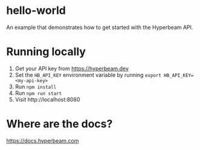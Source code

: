 # hello-world

An example that demonstrates how to get started with the Hyperbeam API.

# Running locally

1. Get your API key from https://hyperbeam.dev
2. Set the `HB_API_KEY` environment variable by running `export HB_API_KEY=<my-api-key>`
3. Run `npm install`
4. Run `npm run start`
5. Visit http://localhost:8080

# Where are the docs?

https://docs.hyperbeam.com
